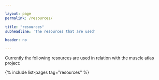 ```yaml
---

layout: page
permalink: /resources/

title: "resources"
subheadline: 'The resources that are used'

header: no

---
```


Currently the following resources are used in relation with the muscle atlas project:

{% include list-pages tag="resources" %}